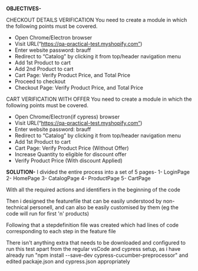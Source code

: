 **OBJECTIVES-**

CHECKOUT DETAILS VERIFICATION
You need to create a module in which the following points must be covered.
- Open Chrome/Electron browser
- Visit URL(“https://qa-practical-test.myshopify.com”)
- Enter website password: brauff
- Redirect to “Catalog” by clicking it from top/header navigation menu
- Add 1st Product to cart
- Add 2nd Product to cart
- Cart Page: Verify Product Price, and Total Price
- Proceed to checkout
- Checkout Page: Verify Product Price, and Total Price

CART VERIFICATION WITH OFFER
You need to create a module in which the following points must be covered.
- Open Chrome/Electron(if cypress) browser
- Visit URL(“https://qa-practical-test.myshopify.com”)
- Enter website password: brauff
- Redirect to “Catalog” by clicking it from top/header navigation menu
- Add 1st Product to cart
- Cart Page: Verify Product Price (Without Offer)
- Increase Quantity to eligible for discount offer
- Verify Product Price (With discount Applied)

**SOLUTION-**
I divided the entire process into a set of 5 pages-
    1- LoginPage
    2- HomePage
    3- CatalogPage
    4- ProductPage
    5- CartPage

With all the required actions and identifiers in the beginning of the code

Then i designed the featurefile that can be easily understood by non-technical personell, and can also be easily customised by them (eg the code will run for first 'n' products)

Following that a stepdefinition file was created which had lines of code corresponding to each step in the feature file

There isn't anything extra that needs to be downloaded and configured to run this test apart from the regular vsCode and cypress setup, as i have already run "npm install --save-dev cypress-cucumber-preprocessor" and edited packaje.json and cypress.json appropriately
